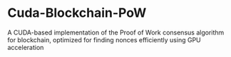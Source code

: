 # Cuda-Blockchain-PoW
A CUDA-based implementation of the Proof of Work consensus algorithm for blockchain, optimized for finding nonces efficiently using GPU acceleration
